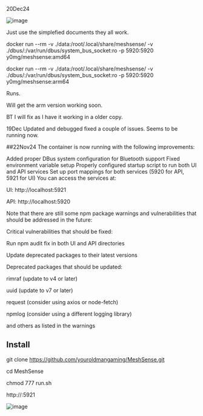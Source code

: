 20Dec24

![image](https://github.com/user-attachments/assets/8bd906b3-e949-4638-bffa-80ca4c7530de)

Just use the simplefied documents they all work.


docker run --rm  -v ./data:/root/.local/share/meshsense/ -v ./dbus/:/var/run/dbus/system_bus_socket:ro -p 5920:5920  y0mg/meshsense:amd64



docker run --rm -v ./data:/root/.local/share/meshsense/ -v ./dbus/:/var/run/dbus/system_bus_socket:ro -p 5920:5920 y0mg/meshsense:arm64


Runs.

Will get the arm version working soon.

BT I will fix as I have it working in a older copy.


19Dec
Updated and debugged fixed a couple of issues. Seems to be running now.

##22Nov24
The container is now running with the following improvements:

Added proper DBus system configuration for Bluetooth support
Fixed environment variable setup
Properly configured startup script to run both UI and API services
Set up port mappings for both services (5920 for API, 5921 for UI)
You can access the services at:

UI: http://localhost:5921

API: http://localhost:5920

Note that there are still some npm package warnings and vulnerabilities that should be addressed in the future:

Critical vulnerabilities that should be fixed:

Run npm audit fix in both UI and API directories

Update deprecated packages to their latest versions

Deprecated packages that should be updated:

rimraf (update to v4 or later)

uuid (update to v7 or later)

request (consider using axios or node-fetch)

npmlog (consider using a different logging library)

and others as listed in the warnings


## Install

git clone https://github.com/youroldmangaming/MeshSense.git

cd MeshSense

chmod 777 run.sh

http://<HOST IP>:5921

![image](https://github.com/user-attachments/assets/a77a208c-0ada-4795-92b9-9f8cd65c5e69)



